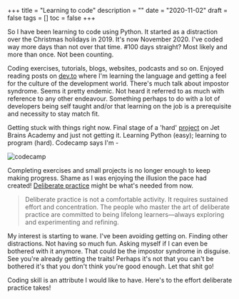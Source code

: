 +++
title = "Learning to code"
description = ""
date = "2020-11-02"
draft = false
tags = []
toc = false
+++

So I have been learning to code using Python. It started as a distraction over the Christmas holidays in 2019. It's now November 2020. I've coded way more days than not over that time. #100 days straight? Most likely and more than once. Not been counting. 

Coding exercises, tutorials, blogs, websites, podcasts and so on. Enjoyed reading posts on [dev.to](https://dev.to/) where I'm learning the language and getting a feel for the culture of the development world. There's much talk about impostor syndrome. Seems it pretty endemic. Not heard it referred to as much with reference to any other endeavour. Something perhaps to do with a lot of developers being self taught and/or that learning on the job is a prerequisite and necessity to stay match fit.  

Getting stuck with things right now. Final stage of a 'hard' [project](https://hyperskill.org/projects/74/stages/415/implement) on Jet Brains Academy and just not getting it.  Learning Python (easy); learning to program (hard). Codecamp says I'm - 

  ![codecamp](https://i.ibb.co/L1RXG2g/intermediate.jpg) 


Completing exercises and small projects is no longer enough to keep making progress. Shame as I was enjoying the illusion the pace had created! [Deliberate practice](https://jamesclear.com/beginners-guide-deliberate-practice) might be what's needed from now. 

>Deliberate practice is not a comfortable activity. It requires sustained effort and concentration. The people who master the art of deliberate practice are committed to being lifelong learners—always exploring and experimenting and refining.

My interest is starting to wane. I've been avoiding getting on. Finding other distractions.  Not having so much fun. Asking myself if I can even be bothered with it anymore. That could be the impostor syndrome in disguise. See you're already getting the traits!  Perhaps it's not that you can't be bothered it's that you don't think you're good enough. Let that shit go!  

Coding skill is an attribute I would like to have. Here's to the effort deliberate practice takes!